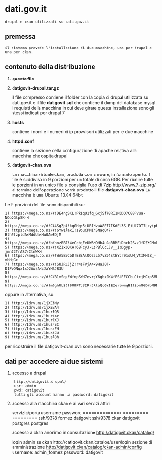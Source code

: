 dati.gov.it
===========
	drupal e ckan utilizzati su dati.gov.it

premessa
--------
	il sistema prevede l'installazione di due macchine, una per drupal e una per ckan.

contenuto della distribuzione
-----------------------------

1) **questo file**
	
2) **datigovit-drupal.tar.gz**

	il file compresso contiene il folder con la copia di drupal utilizzata su dati.gov.it
	e il file **datigovit.sql** che contiene il dump del database mysql.
	i requisiti della macchina in cui deve girare questa installazione sono gli stessi indicati per drupal 7

3) **hosts**

	contiene i nomi e i numeri di ip provvisori utilizzati per le due macchine
	
4) **httpd.conf**

	contiene la sezione della configurazione di apache relativa alla macchina che ospita drupal

5) **datigovit-ckan.ova**

	La macchina virtuale ckan, prodotta con vmware, in formato aperto.
	il file è suddiviso in 9 porzioni per un totale di circa 6GB.
	Per riunire tutte le porzioni in un unico file si consiglia l'uso di 7zip http://www.7-zip.org/
	al termine dell'operazione verrà prodotto il file **datigovit-ckan.ova**
	La macchina è una Ubuntu 13.04 64bit

Le 9 porzioni del file sono disponibili su:

	1) https://mega.co.nz/#!DE4ngSKL!Pk1qU1fq_GxjSfF8RI1NSDO7C88PVua-NOo2GlpSK-M
	2) https://mega.co.nz/#!CA4SgZpA!kqGHqr5iURIMvaW8EF7IKdEU3S_EiUl7OT7LeyipKzM
	3) https://mega.co.nz/#!6Yw1laxI!s9puCPMInSNaqON7-BthNfzpldAxMddUakHu0AwFDjM
	4) https://mega.co.nz/#!bYhnzRBT!4eCchqFeUW6MOHb4uOaRRMFaDhcb2SvzJfDZKCMxkTY
	5) https://mega.co.nz/#!XZIx0QKA!6BFcyJ-LtPBlCcJJv__IcDgyp-jmnC2TrAS7rCtnWKM
	6) https://mega.co.nz/#!WA5BVCbD!E8SAlOOzGL57vZi4stEYJr91sUM_VtIMH6Z_-mbHjGc
	7) https://mega.co.nz/#!SUJRUJjZ!r4eFVjA4x9HaJ0T-D1PwQNqx1xD2AwzAHcJaYHAJB3U
	8) https://mega.co.nz/#!CVB1mSqa!WfnpSWd7evrgY6gbx1K4fFSLFFCCbuCtcjMCcp5MDuI
	9) https://mega.co.nz/#!mQghULSQ!609PTc3IPrJRlaQcGrIEIerawmqB1tEpm86DYbN9DhA

oppure in alternativa, su:

	1) http://1drv.ms/1jXEbNy
	2) http://1drv.ms/1jXEwA4
	3) http://1drv.ms/1hurFQ5
	4) http://1drv.ms/1hurLar
	5) http://1drv.ms/1hurPXJ
	6) http://1drv.ms/1hus4SC
	7) http://1drv.ms/1husdFH
	8) http://1drv.ms/1husiZU
	9) http://1drv.ms/1husl8h

per ricostruire il file datigovit-ckan.ova sono necessarie tutte le 9 porzioni.

dati per accedere ai due sistemi
--------------------------------

1) accesso a drupal

        http://datigovit.drupal/
        usr: admin
        pwd: datigovit
        tutti gli account hanno la password: datigovit

2) accesso alla macchina ckan e ai vari servizi attivi

	servizio/porta  username   password
	==============  =========  =========
	ssh/9378        formez     datigovit
	ssh/9378        ckan       datigovit
	postgres        postgres

	accesso a ckan anonimo in consultazione
	http://datigovit.ckan/catalog/

	login admin su ckan
	http://datigovit.ckan/catalog/user/login
	sezione di amministrazione
	http://datigovit.ckan/catalog/ckan-admin/config
	username: admin_formez
	password: datigovit
